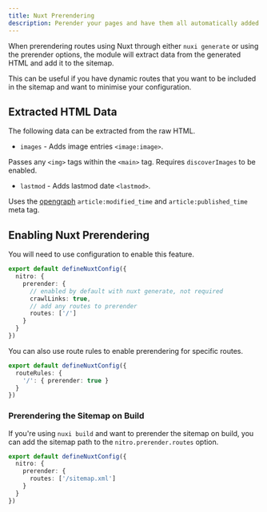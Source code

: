 ```yaml
---
title: Nuxt Prerendering
description: Perender your pages and have them all automatically added to your sitemap.
---
```


When prerendering routes using Nuxt through either `nuxi generate` or using the prerender options, the module
will extract data from the generated HTML and add it to the sitemap.

This can be useful if you have dynamic routes that you want to be included in the sitemap and want to minimise
your configuration.

## Extracted HTML Data

The following data can be extracted from the raw HTML.

- `images` - Adds image entries `<image:image>`.

Passes any `<img>` tags within the `<main>` tag. Requires `discoverImages` to be enabled.

- `lastmod` - Adds lastmod date `<lastmod>`.

Uses the [opengraph](https://ogp.me) `article:modified_time` and `article:published_time` meta tag.

## Enabling Nuxt Prerendering

You will need to use configuration to enable this feature.

```ts
export default defineNuxtConfig({
  nitro: {
    prerender: {
      // enabled by default with nuxt generate, not required
      crawlLinks: true,
      // add any routes to prerender
      routes: ['/']
    }
  }
})
```

You can also use route rules to enable prerendering for specific routes.

```ts
export default defineNuxtConfig({
  routeRules: {
    '/': { prerender: true }
  }
})
```

### Prerendering the Sitemap on Build

If you're using `nuxi build` and want to prerender the sitemap on build, you can add the sitemap path to the `nitro.prerender.routes` option.

```ts
export default defineNuxtConfig({
  nitro: {
    prerender: {
      routes: ['/sitemap.xml']
    }
  }
})
```
